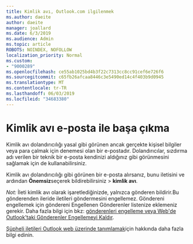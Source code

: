 ```yaml
---
title: Kimlik avı, Outlook.com ilgilenmek
ms.author: daeite
author: daeite
manager: joallard
ms.date: 6/3/2019
ms.audience: Admin
ms.topic: article
ROBOTS: NOINDEX, NOFOLLOW
localization_priority: Normal
ms.custom:
- "9000289"
ms.openlocfilehash: ce55ab1025bd4b3f22c7313cc8cc91cef6e726f6
ms.sourcegitcommit: c65fb26afcaa8446c3e5490ed14c4f403b9d0945
ms.translationtype: MT
ms.contentlocale: tr-TR
ms.lasthandoff: 06/03/2019
ms.locfileid: "34683380"
---
```

# <a name="how-to-deal-with-a-phishing-email"></a>Kimlik avı e-posta ile başa çıkma

Kimlik avı dolandırıcılığı yasal gibi görünen ancak gerçekte kişisel bilgiler veya para çalmak için denemesi olan bir e-postadır. Dolandırıcılar, sızdırma adı verilen bir teknik bir e-posta kendinizi aldığınız gibi görünmesini sağlamak için de kullanabilirsiniz.

Kimlik avı dolandırıcılığı gibi görünen bir e-posta alırsanız, bunu iletisini ve ardından **Önemsiz**seçerek bildirebilirsiniz > **kimlik avı**.

*Not:* İleti kimlik avı olarak işaretlediğinizde, yalnızca gönderen bildirir.Bu gönderenden ileride iletileri göndermesini engellemez. Göndereni engellemek için göndereni Engellenen Gönderenler listenize eklemeniz gerekir. Daha fazla bilgi için bkz: [gönderenleri engelleme veya Web'de Outlook'taki Gönderenler Engellemeyi Kaldır](https://support.office.com/article/9bf812d4-6995-4d19-901a-76d6e26939b0).

[Şüpheli iletileri Outlook web üzerinde tanımlamak](https://support.office.com/article/3d44102b-6ce3-4f7c-a359-b623bec82206)için hakkında daha fazla bilgi edinin.